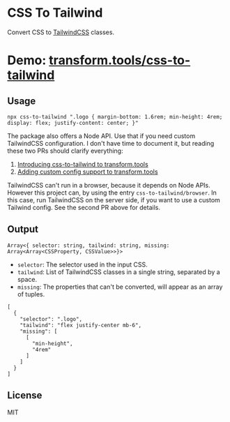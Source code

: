 # CSS To Tailwind

Convert CSS to [TailwindCSS](https://github.com/tailwindlabs/tailwindcss) classes.

# Demo: [transform.tools/css-to-tailwind](https://transform.tools/css-to-tailwind)

## Usage

`npx css-to-tailwind ".logo { margin-bottom: 1.6rem; min-height: 4rem; display: flex; justify-content: center; }"`

The package also offers a Node API. Use that if you need custom TailwindCSS configuration. I don't have time to document it, but reading these two PRs should clarify everything:
1. [Introducing css-to-tailwind to transform.tools](https://github.com/ritz078/transform/pull/235)
2. [Adding custom config support to transform.tools](https://github.com/ritz078/transform/pull/243)

TailwindCSS can't run in a browser, because it depends on Node APIs. However this project can, by using the entry `css-to-tailwind/browser`. In this case, run TailwindCSS on the server side, if you want to use a custom Tailwind config. See the second PR above for details.

## Output

`Array<{ selector: string, tailwind: string, missing: Array<Array<CSSProperty, CSSValue>>}>`

- `selector`: The selector used in the input CSS.
- `tailwind`: List of TailwindCSS classes in a single string, separated by a space.
- `missing`: The properties that can't be converted, will appear as an array of tuples.

```
[
  {
    "selector": ".logo",
    "tailwind": "flex justify-center mb-6",
    "missing": [
      [
        "min-height",
        "4rem"
      ]
    ]
  }
]
```

## License

MIT
